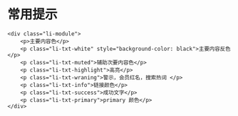 <link rel="stylesheet" type="text/css" href="../../../LIUI/css/li-1.2.0.css">

# 常用提示

	<div class="li-module">
	    <p>主要内容色</p>
	    <p class="li-txt-white" style="background-color: black">主要内容反色</p>
	    <p class="li-txt-muted">辅助次要内容色</p>
	    <p class="li-txt-highlight">高亮</p>
	    <p class="li-txt-wraning">警示，会员红名，搜索热词 </p>
	    <p class="li-txt-info">链接颜色</p>
	    <p class="li-txt-success">成功文字</p>
	    <p class="li-txt-primary">primary 颜色</p>
	</div>

<link rel="stylesheet" href="../../../static/monokai-sublime.css">
<script src="../../../static/highlight.min.js"></script>
<script>hljs.initHighlightingOnLoad();</script>